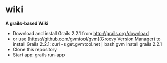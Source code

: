 wiki
====

**A grails-based Wiki**

* Download and install Grails 2.2.1 from http://grails.org/download
* or use [https://github.com/gvmtool/gvm](Groovy Version Manager) to install Grails 2.2.1:
        curl -s get.gvmtool.net | bash
        gvm install grails 2.2.1
* Clone this repository
* Start app:
        grails run-app
